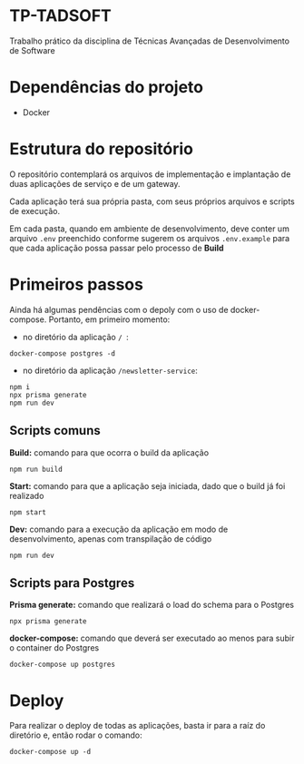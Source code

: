 # TP-TADSOFT

Trabalho prático da disciplina de Técnicas Avançadas de Desenvolvimento de Software

# Dependências do projeto

- Docker

# Estrutura do repositório

O repositório contemplará os arquivos de implementação e implantação de duas aplicações de serviço e de um gateway.

Cada aplicação terá sua própria pasta, com seus próprios arquivos e scripts de execução.

Em cada pasta, quando em ambiente de desenvolvimento, deve conter um arquivo `.env` preenchido conforme sugerem os arquivos `.env.example` para que cada aplicação possa passar pelo processo de **Build**

# Primeiros passos
Ainda há algumas pendências com o depoly com o uso de docker-compose. Portanto, em primeiro momento:

- no diretório da aplicação ```/ ```:
```
docker-compose postgres -d
```
- no diretório da aplicação ```/newsletter-service```:
```
npm i
npx prisma generate
npm run dev

```

## Scripts comuns

**Build:** comando para que ocorra o build da aplicação

```
npm run build
```

**Start:** comando para que a aplicação seja iniciada, dado que o build já foi realizado

```
npm start
```

**Dev:** comando para a execução da aplicação em modo de desenvolvimento, apenas com transpilação de código

```
npm run dev
```

## Scripts para Postgres

**Prisma generate:** comando que realizará o load do schema para o Postgres

```
npx prisma generate
```

**docker-compose:** comando que deverá ser executado ao menos para subir o container do Postgres

```
docker-compose up postgres
```

# Deploy

Para realizar o deploy de todas as aplicações, basta ir para a raíz do diretório e, então rodar o comando:

```
docker-compose up -d
```
